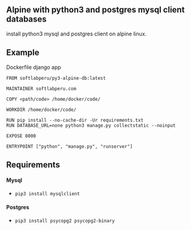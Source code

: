 Alpine with python3 and postgres mysql client databases
---
install python3 mysql and postgres client on alpine linux.

Example
---

Dockerfile django app

```
FROM softlabperu/py3-alpine-db:latest

MAINTAINER softlabperu.com

COPY <path/code> /home/docker/code/

WORKDIR /home/docker/code/

RUN pip install --no-cache-dir -Ur requirements.txt
RUN DATABASE_URL=none python3 manage.py collectstatic --noinput

EXPOSE 8000

ENTRYPOINT ["python", "manage.py", "runserver"]

```

Requirements
---
#### Mysql ####

* `pip3 install mysqlclient`

#### Postgres ####

* `pip3 install psycopg2 psycopg2-binary`
